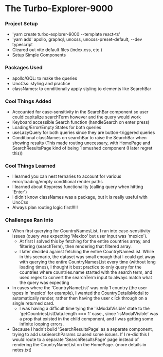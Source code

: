 # The Turbo-Explorer-9000

### Project Setup

- 'yarn create turbo-explorer-9000 --template react-ts'
- 'yarn add' apollo, graphql, unocss, unocss-preset-default, --dev typescript
- Cleared out vite default files (index.css, etc.)
- Setup Simple Components

### Packages Used

- apollo/GQL: to make the queries
- UnoCss: styling and practice
- classNames: to conditionally apply styling to elements like SearchBar

### Cool Things Added

- Accounted for case-sensitivity in the SearchBar component so user could capitalize searchTerm however and the query would work
- Keyboard accessible Search function (handleSearch on enter press)
- Loading/Error/Empty States for both queries
- useLazyQuery for both queries since they are button-triggered queries
- Conditional classNames on searchBar to raise the SearchBar when showing results (This made routing unecessary, with HomePage and SearchResultsPage kind of being 1 smushed component (I later regret this))

### Cool Things Learned

- I learned you can nest ternaries to account for various error/loading/empty conditional render paths
- I learned about Keypress functionality (calling query when hitting 'Enter')
- I didn't know classNames was a package, but it is really useful with UnoCss
- Always plan routing logic first!!!!!

### Challenges Ran Into

- When first querying for CountryNamesList, I ran into case-sensitivity issues (query was expecting 'Mexico' but user input was 'mexico').
  - At first I solved this by fetching for the entire countries array, and filtering (searchTerm), then rendering that filtered array.
  - I later decided against fetching the entire CountryNamesList. While in this scenario, the dataset was small enough that I could get away with querying the entire CountryNamesList every time (without long loading times), I thought it best practice to only query for the countries where countries.name started with the search term, and used regex to convert the searchTerm input to always match what the query was expecting
- In cases where the 'CountryNameList' was only 1 country (the user types in 'mexico' for example), I wanted the CountryDetailsModal to automatically render, rather then having the user click through on a single returned card.
  - I was having a difficult time tying the 'isModalVisible' state to the 'getCountriesListData.length === 1' case., since 'isModalVisible' was a prop that existed in the child component, and I was getting some infinite looping errors.
- Because I hadn't build 'SearchResultsPage' as a separate component, trying to add useSearchParams caused some issues. If I re-did this I would route to a separate 'SearchResultsPage' page instead of rendering the CountryNameList on the HomePage. (more details in notes.txt)
